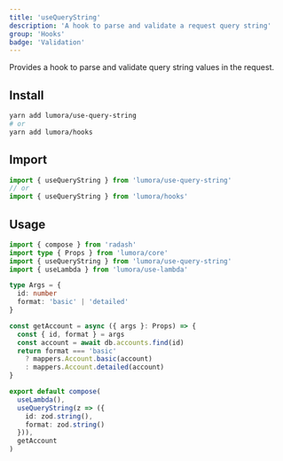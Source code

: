 ```yaml
---
title: 'useQueryString'
description: 'A hook to parse and validate a request query string'
group: 'Hooks'
badge: 'Validation'
---
```


Provides a hook to parse and validate query string values in the request.

## Install

```sh
yarn add lumora/use-query-string
# or
yarn add lumora/hooks
```

## Import

```ts
import { useQueryString } from 'lumora/use-query-string'
// or
import { useQueryString } from 'lumora/hooks'
```

## Usage

```ts
import { compose } from 'radash'
import type { Props } from 'lumora/core'
import { useQueryString } from 'lumora/use-query-string'
import { useLambda } from 'lumora/use-lambda'

type Args = {
  id: number
  format: 'basic' | 'detailed'
}

const getAccount = async ({ args }: Props) => {
  const { id, format } = args
  const account = await db.accounts.find(id)
  return format === 'basic'
    ? mappers.Account.basic(account)
    : mappers.Account.detailed(account)
}

export default compose(
  useLambda(),
  useQueryString(z => ({
    id: zod.string(),
    format: zod.string()
  })),
  getAccount
)
```
